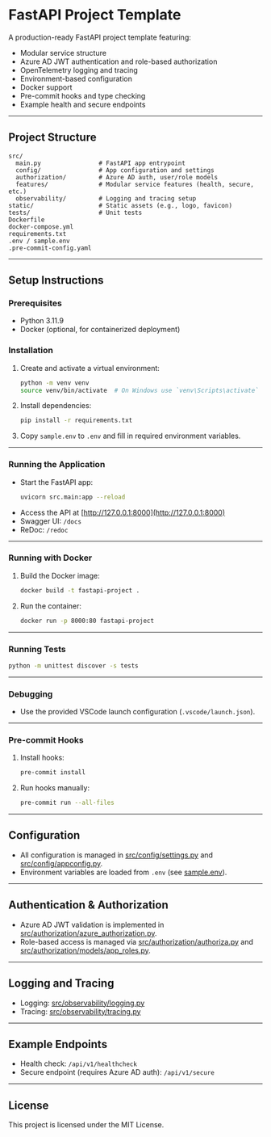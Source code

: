# FastAPI Project Template

A production-ready FastAPI project template featuring:

- Modular service structure
- Azure AD JWT authentication and role-based authorization
- OpenTelemetry logging and tracing
- Environment-based configuration
- Docker support
- Pre-commit hooks and type checking
- Example health and secure endpoints

---

## Project Structure

```
src/
  main.py                # FastAPI app entrypoint
  config/                # App configuration and settings
  authorization/         # Azure AD auth, user/role models
  features/              # Modular service features (health, secure, etc.)
  observability/         # Logging and tracing setup
static/                  # Static assets (e.g., logo, favicon)
tests/                   # Unit tests
Dockerfile
docker-compose.yml
requirements.txt
.env / sample.env
.pre-commit-config.yaml
```

---

## Setup Instructions

### Prerequisites

- Python 3.11.9
- Docker (optional, for containerized deployment)

### Installation

1. Create and activate a virtual environment:
    ```sh
    python -m venv venv
    source venv/bin/activate  # On Windows use `venv\Scripts\activate`
    ```

2. Install dependencies:
    ```sh
    pip install -r requirements.txt
    ```

3. Copy `sample.env` to `.env` and fill in required environment variables.

---

### Running the Application

- Start the FastAPI app:
    ```sh
    uvicorn src.main:app --reload
    ```
- Access the API at [http://127.0.0.1:8000](http://127.0.0.1:8000)
- Swagger UI: `/docs`
- ReDoc: `/redoc`

---

### Running with Docker

1. Build the Docker image:
    ```sh
    docker build -t fastapi-project .
    ```
2. Run the container:
    ```sh
    docker run -p 8000:80 fastapi-project
    ```

---

### Running Tests

```sh
python -m unittest discover -s tests
```

---

### Debugging

- Use the provided VSCode launch configuration (`.vscode/launch.json`).

---

### Pre-commit Hooks

1. Install hooks:
    ```sh
    pre-commit install
    ```
2. Run hooks manually:
    ```sh
    pre-commit run --all-files
    ```

---

## Configuration

- All configuration is managed in [src/config/settings.py](src/config/settings.py) and [src/config/appconfig.py](src/config/appconfig.py).
- Environment variables are loaded from `.env` (see [sample.env](sample.env)).

---

## Authentication & Authorization

- Azure AD JWT validation is implemented in [src/authorization/azure_authorization.py](src/authorization/azure_authorization.py).
- Role-based access is managed via [src/authorization/authoriza.py](src/authorization/authoriza.py) and [src/authorization/models/app_roles.py](src/authorization/models/app_roles.py).

---

## Logging and Tracing

- Logging: [src/observability/logging.py](src/observability/logging.py)
- Tracing: [src/observability/tracing.py](src/observability/tracing.py)

---

## Example Endpoints

- Health check: `/api/v1/healthcheck`
- Secure endpoint (requires Azure AD auth): `/api/v1/secure`

---

## License

This project is licensed under the MIT License.

